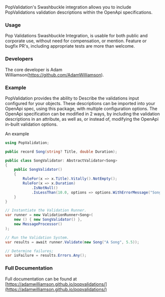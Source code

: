 ﻿PopValidation's Swashbuckle integration allows you to include PopValidations validation descriptions within the OpenApi specifications.

### Usage

Pop Validations Swashbuckle Integration, is usable for both public and corporate use, without need for compensation, or mention.
Feature or bugfix PR's, including appropriate tests are more than welcome.

### Developers

The core developer is Adam Williamson(https://github.com/AdamWilliamson).

### Example

PopValidation provides the ability to Describe the validations input configured for your objects.
These descriptions can be imported into your OpenApi spec, using this package, with multiple configuration options.
The OpenApi specification can be modified in 2 ways, by including the validation descriptions in an attribute, 
as well as, or instead of, modifying the OpenApi in-built validation options.

An example
```c#
using PopValidation;

public record Song(string? Title, double Duration);

public class SongValidator: AbstractValidator<Song> 
{
    public SongValidator() 
    {
        RuleFor(x => x.Title).Vitally().NotEmpty();
        RuleFor(x => x.Duration)
            .IsNotNull()
            .IsLessThan(10.0, options => options.WithErrorMessage("Songs must be less than 10 minutes long."));
    }
}

// Instantiate the Validation Runner.
var runner = new ValidationRunner<Song>(
    new () { new SongValidator() },
    new MessageProcessor()
);

// Run the Validation System.
var results = await runner.Validate(new Song("A Song", 5.5));

// Determine failures;
var isFailure = results.Errors.Any();
```

### Full Documentation

Full documentation can be found at
[https://adamwilliamson.github.io/popvalidations/](https://adamwilliamson.github.io/popvalidations/)

